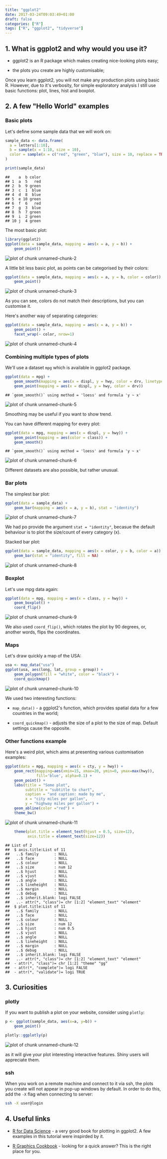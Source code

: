 ```yaml
---
title: "ggplot2"
date: 2017-03-24T09:03:49+01:00
draft: false
categories: ["R"]
tags: ["R", "ggplot2", "tidyverse"]
---
```







## 1. What is ggplot2 and why would you use it?

* ggplot2 is an R package which makes creating nice-looking plots easy;

* the plots you create are highly customisable;

Once you learn ggplot2, you will not make any production plots using basic R. However, due to it's verbosity, for simple exploratory analysis I still use basic functions: plot, lines, hist and boxplot.

## 2. A few "Hello World" examples

### Basic plots

Let's define some sample data that we will work on:

```r
sample_data <- data.frame(
  a = letters[1:10], 
  b = sample(x = 1:10, size = 10),
  color = sample(x = c("red", "green", "blue"), size = 10, replace = TRUE)
)

print(sample_data)
```

```
##    a  b color
## 1  a  5   red
## 2  b  9 green
## 3  c  1  blue
## 4  d  8  blue
## 5  e 10 green
## 6  f  6   red
## 7  g  3  blue
## 8  h  7 green
## 9  i  2 green
## 10 j  4 green
```

The most basic plot:

```r
library(ggplot2)
ggplot(data = sample_data, mapping = aes(x = a, y = b)) + 
    geom_point()
```

![plot of chunk unnamed-chunk-2](./articles/figures/ggplot2/unnamed-chunk-2-1.png)

A little bit less basic plot, as points can be categorised by their colors:

```r
ggplot(data = sample_data, mapping = aes(x = a, y = b, color = color)) +
    geom_point()
```

![plot of chunk unnamed-chunk-3](./articles/figures/ggplot2/unnamed-chunk-3-1.png)

As you can see, colors do not match their descriptions, but you can customise it.

Here's another way of separating categories:

```r
ggplot(data = sample_data, mapping = aes(x = a, y = b)) + 
    geom_point() +
    facet_wrap(~ color, nrow=1)
```

![plot of chunk unnamed-chunk-4](./articles/figures/ggplot2/unnamed-chunk-4-1.png)

### Combining multiple types of plots

We'll use a dataset `mpg` which is available in ggplot2 package.

```r
ggplot(data = mpg) + 
    geom_smooth(mapping = aes(x = displ, y = hwy, color = drv, linetype=drv)) +
    geom_point(mapping = aes(x = displ, y = hwy, color = drv))
```

```
## `geom_smooth()` using method = 'loess' and formula 'y ~ x'
```

![plot of chunk unnamed-chunk-5](./articles/figures/ggplot2/unnamed-chunk-5-1.png)

Smoothing may be useful if you want to show trend.

You can have different mapping for every plot:

```r
ggplot(data = mpg, mapping = aes(x = displ, y = hwy)) +
    geom_point(mapping = aes(color = class)) +
    geom_smooth()
```

```
## `geom_smooth()` using method = 'loess' and formula 'y ~ x'
```

![plot of chunk unnamed-chunk-6](./articles/figures/ggplot2/unnamed-chunk-6-1.png)

Different datasets are also possible, but rather unusual.

### Bar plots

The simplest bar plot:

```r
ggplot(data = sample_data) +
    geom_bar(mapping = aes(x = a, y = b), stat = "identity")
```

![plot of chunk unnamed-chunk-7](./articles/figures/ggplot2/unnamed-chunk-7-1.png)

We had po provide the argument `stat = "identity"`, becasue the default behaviour is to plot the size/count of every category (x).

Stacked bar plot:

```r
ggplot(data = sample_data, mapping = aes(x = color, y = b, color = a)) +
    geom_bar(stat = "identity", fill = NA)
```

![plot of chunk unnamed-chunk-8](./articles/figures/ggplot2/unnamed-chunk-8-1.png)

### Boxplot

Let's use mpg data again:

```r
ggplot(data = mpg, mapping = aes(x = class, y = hwy)) +
    geom_boxplot() +
    coord_flip()
```

![plot of chunk unnamed-chunk-9](./articles/figures/ggplot2/unnamed-chunk-9-1.png)

We also used `coord_flip()`, which rotates the plot by 90 degrees, or, another words, flips the coordinates.


### Maps

Let's draw quickly a map of the USA:

```r
usa <- map_data("usa")
ggplot(usa, aes(long, lat, group = group)) +
    geom_polygon(fill = "white", color = "black") +
    coord_quickmap()
```

![plot of chunk unnamed-chunk-10](./articles/figures/ggplot2/unnamed-chunk-10-1.png)

We used two interesting functions:

* `map_data()` - a ggplot2's function, which provides spatial data for a few countries in the world;

* `coord_quickmap()` - adjusts the size of a plot to the size of map. Default settings cause the opposite.


### Other functions example

Here's a weird plot, which aims at presenting various customisation examples:

```r
ggplot(data = mpg, mapping = aes(x = cty, y = hwy)) +
    geom_rect(mapping=aes(xmin=15, xmax=20, ymin=0, ymax=max(hwy)), 
              fill='blue', alpha=0.1) +
    geom_point() + 
    labs(title = "Some plot",
         subtitle = "subtitle to chart",
         caption = "and caption: made by me",
         x = "city miles per gallon", 
         y = "highway miles per gallon") +
    geom_abline(color ="red") +  
    theme_bw() 
```

![plot of chunk unnamed-chunk-11](./articles/figures/ggplot2/unnamed-chunk-11-1.png)

```r
    theme(plot.title = element_text(hjust = 0.5, size=12),
          axis.title = element_text(size=12))
```

```
## List of 2
##  $ axis.title:List of 11
##   ..$ family       : NULL
##   ..$ face         : NULL
##   ..$ colour       : NULL
##   ..$ size         : num 12
##   ..$ hjust        : NULL
##   ..$ vjust        : NULL
##   ..$ angle        : NULL
##   ..$ lineheight   : NULL
##   ..$ margin       : NULL
##   ..$ debug        : NULL
##   ..$ inherit.blank: logi FALSE
##   ..- attr(*, "class")= chr [1:2] "element_text" "element"
##  $ plot.title:List of 11
##   ..$ family       : NULL
##   ..$ face         : NULL
##   ..$ colour       : NULL
##   ..$ size         : num 12
##   ..$ hjust        : num 0.5
##   ..$ vjust        : NULL
##   ..$ angle        : NULL
##   ..$ lineheight   : NULL
##   ..$ margin       : NULL
##   ..$ debug        : NULL
##   ..$ inherit.blank: logi FALSE
##   ..- attr(*, "class")= chr [1:2] "element_text" "element"
##  - attr(*, "class")= chr [1:2] "theme" "gg"
##  - attr(*, "complete")= logi FALSE
##  - attr(*, "validate")= logi TRUE
```

## 3. Curiosities

### plotly

If you want to publish a plot on your website, consider using `plotly`:


```r
p <- ggplot(sample_data, aes(x=a, y=b)) +
    geom_point()

plotly::ggplotly(p)
```

![plot of chunk unnamed-chunk-12](./articles/figures/ggplot2/unnamed-chunk-12-1.png)

as it will give your plot interesting interactive features. Shiny users will appreciate them.

### ssh

When you work on a remote machine and connect to it via ssh, the plots you create will not appear in pop-up windows by default. In order to do this, add the `-X` flag when connecting to server:


```bash
ssh -X user@login
```

## 4. Useful links

* [R for Data Science](https://r4ds.had.co.nz/data-visualisation.html) - a very good book for plotting in ggplot2. A few examples in this tutorial were inspirded by it.

* [R Graphics Cookbook](http://www.cookbook-r.com/Graphs/) - looking for a quick answer? This is the right place for you.
